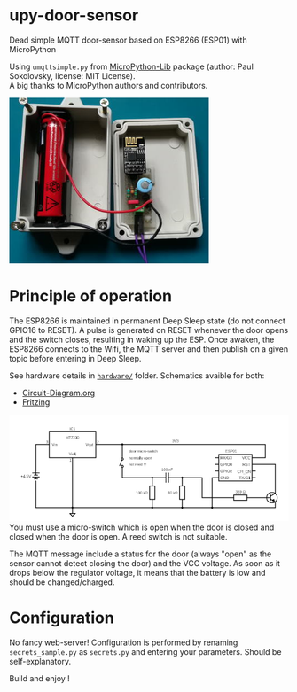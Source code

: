 # upy-door-sensor
Dead simple MQTT door-sensor based on ESP8266 (ESP01) with MicroPython

Using `umqttsimple.py` from [MicroPython-Lib](https://github.com/micropython/micropython-lib)
package (author: Paul Sokolovsky, license: MIT License).<br>
A big thanks to MicroPython authors and contributors.

![photo should display here](https://raw.githubusercontent.com/barbudor/upy-door-sensor/master/hardware/photo1.jpg "photo")


# Principle of operation
The ESP8266 is maintained in permanent Deep Sleep state (do not connect GPIO16 to RESET).
A pulse is generated on RESET whenever the door opens and the switch closes, resulting in
waking up the ESP. Once awaken, the ESP8266 connects to the Wifi, the MQTT server and then
publish on a given topic before entering in Deep Sleep.

See hardware details in [`hardware/`](https://github.com/barbudor/upy-door-sensor/tree/master/hardware)
folder. Schematics avaible for both:
- [Circuit-Diagram.org](https://www.circuit-diagram.org/editor/)
- [Fritzing](http://fritzing.org/)

![schematics should display here](https://raw.githubusercontent.com/barbudor/upy-door-sensor/master/hardware/circuit-diagram.org/upy-door-sensor.png "schematics")
You must use a micro-switch which is open when the door is closed and closed when the door is open.
A reed switch is not suitable.

The MQTT message include a status for the door (always "open" as the sensor cannot detect
closing the door) and the VCC voltage. As soon as it drops below the regulator voltage, it means
that the battery is low and should be changed/charged.

# Configuration
No fancy web-server!
Configuration is performed by renaming `secrets_sample.py` as `secrets.py` and entering your
parameters. Should be self-explanatory.

Build and enjoy !
